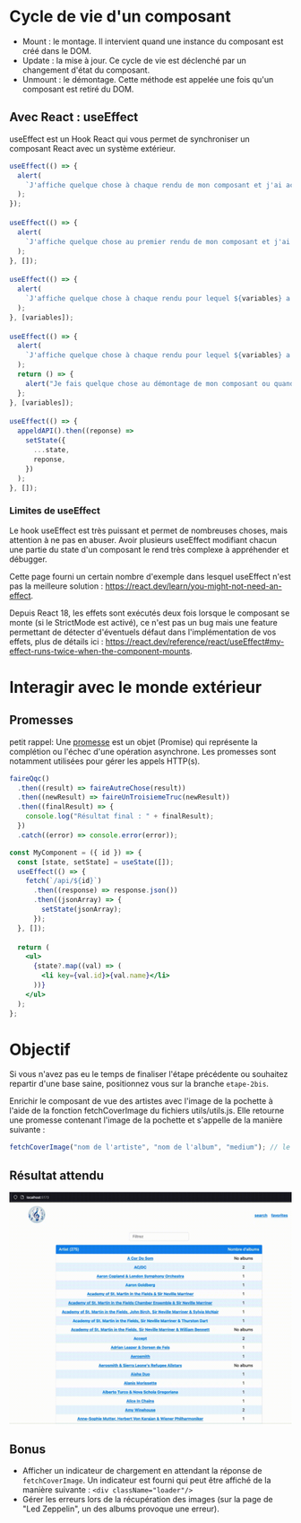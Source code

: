 # Cycle de vie d'un composant

- Mount : le montage. Il intervient quand une instance du composant est créé dans le DOM.
- Update : la mise à jour. Ce cycle de vie est déclenché par un changement d'état du composant.
- Unmount : le démontage. Cette méthode est appelée une fois qu'un composant est retiré du DOM.

## Avec React : useEffect

useEffect est un Hook React qui vous permet de synchroniser un composant React avec un système extérieur.

```js
useEffect(() => {
  alert(
    `J'affiche quelque chose à chaque rendu de mon composant et j'ai accès à ses ${variables}`
  );
});

useEffect(() => {
  alert(
    `J'affiche quelque chose au premier rendu de mon composant et j'ai accès à ses ${variables}`
  );
}, []);

useEffect(() => {
  alert(
    `J'affiche quelque chose à chaque rendu pour lequel ${variables} a changé`
  );
}, [variables]);

useEffect(() => {
  alert(
    `J'affiche quelque chose à chaque rendu pour lequel ${variables} a changé`
  );
  return () => {
    alert("Je fais quelque chose au démontage de mon composant ou quand le useEffect se redéclenche");
  };
}, [variables]);

useEffect(() => {
  appeldAPI().then((reponse) =>
    setState({
      ...state,
      reponse,
    })
  );
}, []);
```

### Limites de useEffect

Le hook useEffect est très puissant et permet de nombreuses choses, mais attention à ne pas en abuser. Avoir plusieurs useEffect modifiant chacun une partie du state d'un composant le rend très complexe à appréhender et débugger.

Cette page fourni un certain nombre d'exemple dans lesquel useEffect n'est pas la meilleure solution : https://react.dev/learn/you-might-not-need-an-effect.

Depuis React 18, les effets sont exécutés deux fois lorsque le composant se monte (si le StrictMode est activé), ce n'est pas un bug mais une feature permettant de détecter d'éventuels défaut dans l'implémentation de vos effets, plus de détails ici : https://react.dev/reference/react/useEffect#my-effect-runs-twice-when-the-component-mounts.

# Interagir avec le monde extérieur

## Promesses

petit rappel: Une [promesse](./javascript.md#promesses) est un objet (Promise) qui représente la complétion ou l'échec d'une opération asynchrone. Les promesses sont notamment utilisées pour gérer les appels HTTP(s).

```js
faireQqc()
  .then((result) => faireAutreChose(result))
  .then((newResult) => faireUnTroisiemeTruc(newResult))
  .then((finalResult) => {
    console.log("Résultat final : " + finalResult);
  })
  .catch((error) => console.error(error));
```

```jsx
const MyComponent = ({ id }) => {
  const [state, setState] = useState([]);
  useEffect(() => {
    fetch(`/api/${id}`)
      .then((response) => response.json())
      .then((jsonArray) => {
        setState(jsonArray);
      });
  }, []);

  return (
    <ul>
      {state?.map((val) => (
        <li key={val.id}>{val.name}</li>
      ))}
    </ul>
  );
};
```

# Objectif

Si vous n'avez pas eu le temps de finaliser l'étape précédente ou souhaitez repartir d'une base saine, positionnez vous sur la branche `etape-2bis`.

Enrichir le composant de vue des artistes avec l'image de la pochette à l'aide de la fonction fetchCoverImage du fichiers utils/utils.js. Elle retourne une promesse contenant l'image de la pochette et s'appelle de la manière suivante :

```js
fetchCoverImage("nom de l'artiste", "nom de l'album", "medium"); // le 3è paramètre peut-être small ou medium en fonction de la taille souhaitée
```

## Résultat attendu

![resultat-etape-3](../assets/img/resultat-etape-3.gif)

## Bonus

- Afficher un indicateur de chargement en attendant la réponse de `fetchCoverImage`. Un indicateur est fourni qui peut être affiché de la manière suivante : `<div className="loader"/>`
- Gérer les erreurs lors de la récupération des images (sur la page de "Led Zeppelin", un des albums provoque une erreur).
